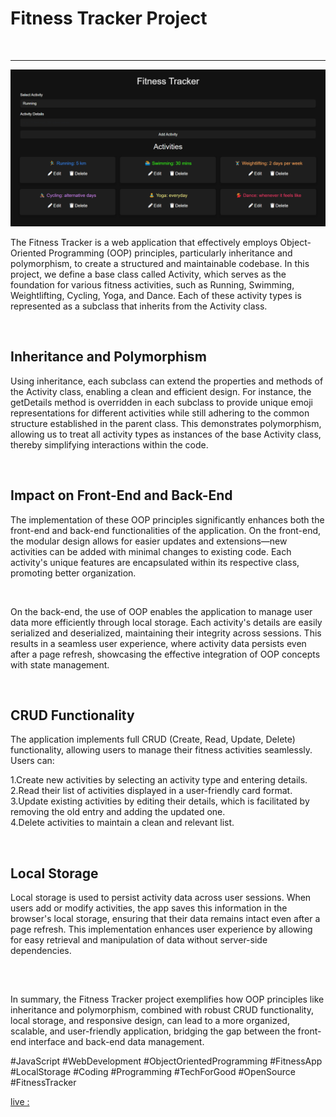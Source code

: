  <h1>Fitness Tracker Project</h1>
 <br>
 <hr>
 <img src="./fitness.png" alt="">
 <p>The Fitness Tracker is a web application that effectively employs Object-Oriented Programming (OOP) principles, particularly inheritance and polymorphism, to create a structured and maintainable codebase. In this project, we define a base class called Activity, which serves as the foundation for various fitness activities, such as Running, Swimming, Weightlifting, Cycling, Yoga, and Dance. Each of these activity types is represented as a subclass that inherits from the Activity class.</p>
 <br>
 <h2>Inheritance and Polymorphism</h2>
 <p>Using inheritance, each subclass can extend the properties and methods of the Activity class, enabling a clean and efficient design. For instance, the getDetails method is overridden in each subclass to provide unique emoji representations for different activities while still adhering to the common structure established in the parent class. This demonstrates polymorphism, allowing us to treat all activity types as instances of the base Activity class, thereby simplifying interactions within the code.</p>
 <br>
 <h2>Impact on Front-End and Back-End</h2>
 <p>The implementation of these OOP principles significantly enhances both the front-end and back-end functionalities of the application. On the front-end, the modular design allows for easier updates and extensions—new activities can be added with minimal changes to existing code. Each activity's unique features are encapsulated within its respective class, promoting better organization.</p>
 <br>
 <p>On the back-end, the use of OOP enables the application to manage user data more efficiently through local storage. Each activity's details are easily serialized and deserialized, maintaining their integrity across sessions. This results in a seamless user experience, where activity data persists even after a page refresh, showcasing the effective integration of OOP concepts with state management.</p>
 <br>
 <h2>CRUD Functionality</h2>
 <p>The application implements full CRUD (Create, Read, Update, Delete) functionality, allowing users to manage their fitness activities seamlessly. Users can:

 1.Create new activities by selecting an activity type and entering details.<br>
 2.Read their list of activities displayed in a user-friendly card format.<br>
 3.Update existing activities by editing their details, which is facilitated by removing the old entry and adding the updated one.<br>
 4.Delete activities to maintain a clean and relevant list.</p>
 <br>
 <h2>Local Storage</h2>
 <p>Local storage is used to persist activity data across user sessions. When users add or modify activities, the app saves this information in the browser's local storage, ensuring that their data remains intact even after a page refresh. This implementation enhances user experience by allowing for easy retrieval and manipulation of data without server-side dependencies.</p>
 <br>
 <h2></h2>
 <p>In summary, the Fitness Tracker project exemplifies how OOP principles like inheritance and polymorphism, combined with robust CRUD functionality, local storage, and responsive design, can lead to a more organized, scalable, and user-friendly application, bridging the gap between the front-end interface and back-end data management.</p>
 #JavaScript #WebDevelopment #ObjectOrientedProgramming #FitnessApp #LocalStorage #Coding #Programming #TechForGood #OpenSource #FitnessTracker

 [live : ](https://fitness-tracker-oop-js-localstorage.netlify.app/)
